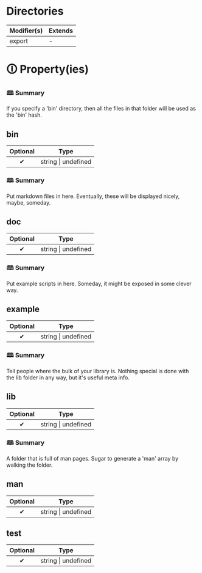 # Directories

| Modifier(s)                            | Extends                                    |
|----------------------------------------|--------------------------------------------|
| export | - |

# &#128712; Property(ies)

### &#128366; Summary

If you specify a 'bin' directory, then all the files in that folder will be used as the
'bin' hash.

## bin

| Optional                           | Type                         |
|:----------------------------------:|------------------------------|
| ✔ | string &#124; undefined |

### &#128366; Summary

Put markdown files in here. Eventually, these will be displayed nicely, maybe, someday.

## doc

| Optional                           | Type                         |
|:----------------------------------:|------------------------------|
| ✔ | string &#124; undefined |

### &#128366; Summary

Put example scripts in here. Someday, it might be exposed in some clever way.

## example

| Optional                           | Type                         |
|:----------------------------------:|------------------------------|
| ✔ | string &#124; undefined |

### &#128366; Summary

Tell people where the bulk of your library is. Nothing special is done with the lib
folder in any way, but it's useful meta info.

## lib

| Optional                           | Type                         |
|:----------------------------------:|------------------------------|
| ✔ | string &#124; undefined |

### &#128366; Summary

A folder that is full of man pages. Sugar to generate a 'man' array by walking the folder.

## man

| Optional                           | Type                         |
|:----------------------------------:|------------------------------|
| ✔ | string &#124; undefined |

## test

| Optional                           | Type                         |
|:----------------------------------:|------------------------------|
| ✔ | string &#124; undefined |